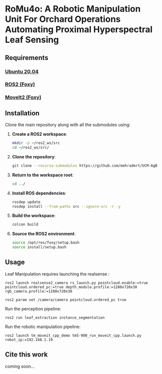 # RoMu4o: A Robotic Manipulation Unit For Orchard Operations Automating Proximal Hyperspectral Leaf Sensing

## Requirements

### [Ubuntu 20.04](https://releases.ubuntu.com/20.04/)
### [ROS2 (Foxy)](https://docs.ros.org/en/foxy/Installation.html)  
### [MoveIt2 (Foxy)](https://moveit.ai/install-moveit2/binary/)

## Installation

Clone the main repository along with all the submodules using:

1. **Create a ROS2 workspace**:
    ```sh
    mkdir -p ~/ros2_ws/src
    cd ~/ros2_ws/src/
    ```

2. **Clone the repository**:
   
    ```sh
    git clone --recurse-submodules https://github.com/mehradmrt/UCM-AgBot-ROS2 
    ```

3. **Return to the workspace root**:
    ```sh
    cd ../
    ```

4. **Install ROS dependencies**:
    ```sh
    rosdep update
    rosdep install --from-paths src --ignore-src -r -y
    ```

5. **Build the workspace**:
    ```sh
    colcon build 
    ```

6. **Source the ROS2 environment**:
    ```sh
    source /opt/ros/foxy/setup.bash
    source install/setup.bash
    ```

## Usage

Leaf Manipulation requires launching the realsense :

    ros2 launch realsense2_camera rs_launch.py pointcloud.enable:=true pointcloud.ordered_pc:=true depth_module.profile:=1280x720x30 rgb_camera.profile:=1280x720x30

    ros2 param set /camera/camera pointcloud.ordered_pc true

Run the perception pipeline:

    ros2 run leaf_extraction instance_segmentation

Run the robotic manipulation pipeline:

    ros2 launch tm_moveit_cpp_demo tm5-900_run_moveit_cpp.launch.py robot_ip:=192.168.1.19

## Cite this work

coming soon...
